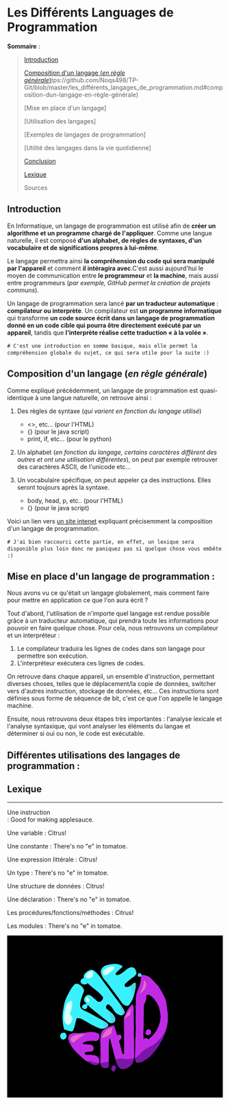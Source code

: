 Les Différents Languages de Programmation
==========================================


**Sommaire** :


> [Introduction](https://github.com/Noqs498/TP-Git/blob/master/les_différents_langages_de_programmation.md#introduction)
>
> [Composition d'un langage (*en règle générale*)](ht)tps://github.com/Noqs498/TP-Git/blob/master/les_différents_langages_de_programmation.md#composition-dun-langage-en-règle-générale)
>
> [Mise en place d'un langage]
>
> [Utilisation des langages]
>
> [Exemples de langages de programmation]
>
> [Utilité des langages dans la vie quotidienne]
>
> [Conclusion](https://github.com/Noqs498/TP-Git/blob/master/les_différents_langages_de_programmation.md#conclusion)
>
> [Lexique](https://github.com/Noqs498/TP-Git/blob/master/les_différents_langages_de_programmation.md#lexique)
>
> Sources


Introduction
------------

En Informatique, un langage de programmation est utilisé afin de **créer un algorithme et un programme chargé de l'appliquer**. Comme une langue naturelle, il est composé **d'un alphabet, de règles de syntaxes, d'un vocabulaire et de significations propres à lui-même**.

Le langage permettra ainsi **la compréhension du code qui sera manipulé par l'appareil** et comment **il intéragira avec**.C'est aussi aujourd'hui le moyen de communication entre **le programmeur** et **la machine**, mais aussi entre programmeurs (*par exemple, GitHub permet la création de projets communs*).

Un langage de programmation sera lancé **par un traducteur automatique** : **compilateur ou interprète**. Un compilateur est **un programme informatique** qui transforme **un code source écrit dans un langage de programmation donné en un code cible qui pourra être directement exécuté par un appareil**, tandis que **l’interprète réalise cette traduction « à la volée »**. 


    # C'est une introduction en somme basique, mais elle permet la compréhension globale du sujet, ce qui sera utile pour la suite :)

Composition d'un langage (*en règle générale*)
-----------------------------------------------

Comme expliqué précèdemment, un langage de programmation est quasi-identique à une langue naturelle, on retrouve ainsi :

 1. Des règles de syntaxe (*qui varient en fonction du langage utilisé*)
      * <>, etc... (pour l'HTML)
      * {} (pour le java script)
      * print, if, etc... (pour le python)

 2. Un alphabet (*en fonction du langage, certains caractères diffèrent des autres et ont une utilisation différentes*), on peut par exemple retrouver des caractères ASCII, de l'unicode etc...

 3. Un vocabulaire spécifique, on peut appeler ça des instructions. Elles seront toujours après la syntaxe.
      * body, head, p, etc.. (pour l'HTML)
      * {} (pour le java script)
     

Voici un lien vers [un site intenet](https://fr.wikipedia.org/wiki/Langage_de_programmation#Utilisation) expliquant précisemment la composition d'un langage de programmation.

    # J'ai bien raccourci cette partie, en effet, un lexique sera disponible plus loin donc ne paniquez pas si quelque chose vous embête :)


Mise en place d'un langage de programmation :
----------------------------------------------

Nous avons vu ce qu'était un langage globalement, mais comment faire pour mettre en application ce que l'on aura écrit ?

Tout d'abord, l'utilisation de n'importe quel langage est rendue possible grâce à un traducteur automatique, qui prendra toute les informations pour pouvoir en faire quelque chose.
Pour cela, nous retrouvons un compilateur et un interpréteur :
 
 1. Le compilateur traduira les lignes de codes dans son langage pour permettre son exécution.
 2. L'interpréteur exécutera ces lignes de codes.

On retrouve dans chaque appareil, un ensemble d'instruction, permettant diverses choses, telles que le déplacement/la copie de données, switcher vers d'autres instruction, stockage de données, etc... Ces instructions sont définies sous forme de séquence de bit, c'est ce que l'on appelle le langage machine.

Ensuite, nous retrouvons deux étapes très importantes : l'analyse lexicale et l'analyse syntaxique, qui vont analyser les éléments du langae et déterminer si oui ou non, le code est exécutable.



Différentes utilisations des langages de programmation :
----------------------------------------------------------




## Lexique

***

Une instruction                                                        
  : Good for making applesauce.                      

Une variable
  : Citrus!

Une constante
  : There's no "e" in tomatoe.

Une expression littérale
  : Citrus!

Un type
  : There's no "e" in tomatoe.

Une structure de données
  : Citrus!

Une déclaration
  : There's no "e" in tomatoe.

Les procédures/fonctions/méthodes
  : Citrus!

Les modules
  : There's no "e" in tomatoe.
  
 


![the end](https://github.com/Noqs498/TP-Git/blob/master/Image/gif_exemple.gif "The End")

